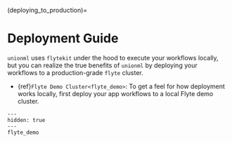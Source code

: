 (deploying_to_production)=

# Deployment Guide

`unionml` uses `flytekit` under the hood to execute your workflows locally, but you
can realize the true benefits of `unionml` by deploying your workflows to a production-grade
`flyte` cluster.

- {ref}`Flyte Demo Cluster<flyte_demo>`: To get a feel for how deployment works locally, first deploy your app workflows to a local Flyte demo cluster.

<!-- TODO: union.ai playground deployment guide -->

```{toctree}
---
hidden: true
---
flyte_demo
```
